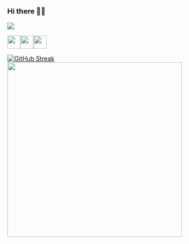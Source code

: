 ### Hi there 👋✨

<!--![](https://raw.githubusercontent.com/AashimaAhuja/AashimaAhuja/main/images/banner.png)-->
![](https://cdn.dribbble.com/users/1787323/screenshots/7003575/media/f09620a77deb456e82968e482130ef0f.png)

<p align="left">
<a href="http://linkedin.com/in/mohamedsaadmoustafa" target="blank"><img align="center" src="https://cliply.co/wp-content/uploads/2021/02/372102050_LINKEDIN_ICON_TRANSPARENT_1080.gif" alt="" height="30" /></a><a href="https://kaggle.com/iimohamedsaad" target="blank"><img align="center" src="https://assets.datacamp.com/production/course_835/shields/original/kaggle-scripts-design_datacamp.png?1477576468" alt="" height="30" /></a><a href="@mohamedsaadmoustafa@gmail.com" target="blank"><img align="center" src="https://www.shareicon.net/data/512x512/2017/03/20/881283_social-media-icon_512x512.png" alt="" height="30" /></a>
</p>


[![GitHub Streak](https://github-readme-streak-stats.herokuapp.com?user=mohamedsaadmoustafa&theme=dark&hide_border=true&date_format=M%20j%5B%2C%20Y%5D&background=16171E00)](https://git.io/streak-stats)<img src="https://github-readme-stats.vercel.app/api?username=mohamedsaadmoustafa&show_icons=true&theme=dark" width="400">
